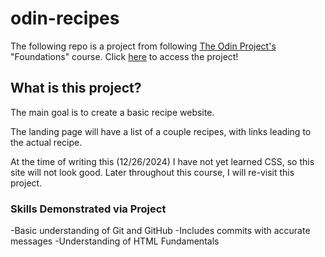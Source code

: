 # odin-recipes
The following repo is a project from following [The Odin Project's](https://www.theodinproject.com/about) "Foundations" course.
Click [here](https://alpine-fox.github.io/odin-recipes/) to access the project!

## What is this project?
The main goal is to create a basic recipe website. 

The landing page will have a list of a couple recipes, with links leading to the actual recipe. 

At the time of writing this (12/26/2024) I have not yet learned CSS, so this site will not look good. Later throughout this course, I will re-visit this project.

### Skills Demonstrated via Project
-Basic understanding of Git and GitHub
   -Includes commits with accurate messages
-Understanding of HTML Fundamentals
